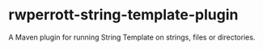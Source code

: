 # rwperrott-string-template-plugin
A Maven plugin for running String Template on strings, files or directories.
